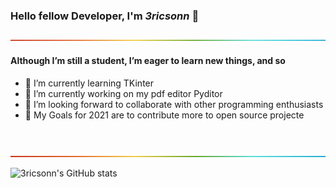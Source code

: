 ### Hello fellow Developer, I'm *3ricsonn* <!--(https://3ricsonn.github.io/)--> 👋

![-----------------------------------------------------](assets/rainbow.png)

#### Although I’m still a student, I’m eager to learn new things, and so
 - 🌱 I’m currently learning TKinter
 - 🔭 I’m currently working on my pdf editor Pyditor
 - 👯 I’m looking forward to collaborate with other programming enthusiasts
 - 🥅 My Goals for 2021 are to contribute more to open source projecte

<br />
<!--
### Languages and Tools:
<code><img alt="Python" width="26" src="https://raw.githubusercontent.com/github/explore/80688e429a7d4ef2fca1e82350fe8e3517d3494d/topics/python/python.png"></code>
<code><img alt="Terminal" width="26" src="https://raw.githubusercontent.com/github/explore/80688e429a7d4ef2fca1e82350fe8e3517d3494d/topics/terminal/terminal.png"></code>
<code><img alt="Git" width="26" src="https://raw.githubusercontent.com/github/explore/80688e429a7d4ef2fca1e82350fe8e3517d3494d/topics/git/git.png"></code>
<code><img alt="GitHub" width="26" src="https://raw.githubusercontent.com/github/explore/78df643247d429f6cc873026c0622819ad797942/topics/github/github.png"></code>
-->

![-----------------------------------------------------](assets/rainbow.png)

![3ricsonn's GitHub stats](https://bad-apple-github-readme.vercel.app/api?show_bg=1&username=3ricsonn&show_icons=true&theme=tokyonight)
